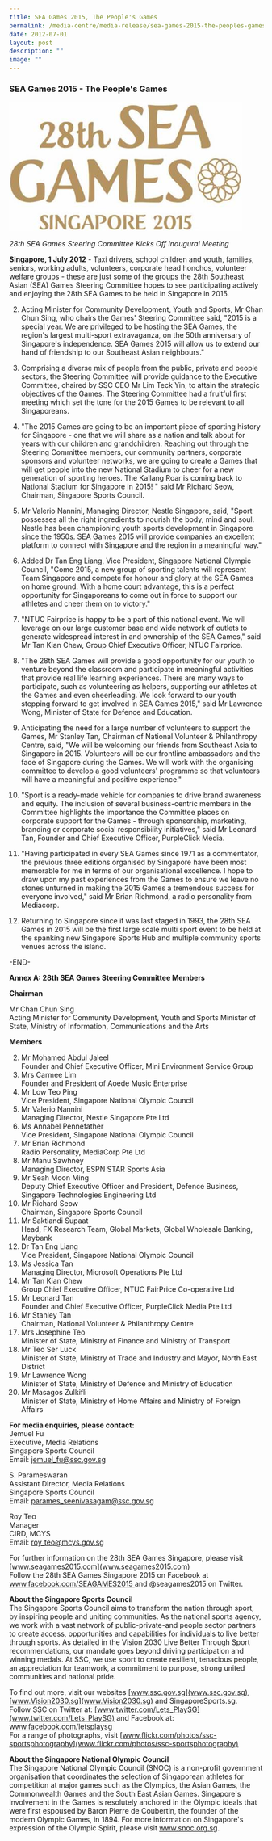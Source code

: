 ```yaml
---
title: SEA Games 2015, The People's Games
permalink: /media-centre/media-release/sea-games-2015-the-peoples-games/
date: 2012-07-01
layout: post
description: ""
image: ""
---
```

### **SEA Games 2015 - The People's Games**

![](/images/Media%20Centre/Media%20Release/2012/Jul/SEA%20Games%20logo.jpeg)

*28th SEA Games Steering Committee Kicks Off Inaugural Meeting*

**Singapore, 1 July 2012** - Taxi drivers, school children and youth, families, seniors, working adults, volunteers, corporate head honchos, volunteer welfare groups - these are just some of the groups the 28th Southeast Asian (SEA) Games Steering Committee hopes to see participating actively and enjoying the 28th SEA Games to be held in Singapore in 2015.

2. Acting Minister for Community Development, Youth and Sports, Mr Chan Chun Sing, who chairs the Games' Steering Committee said, "2015 is a special year. We are privileged to be hosting the SEA Games, the region's largest multi-sport extravaganza, on the 50th anniversary of Singapore's independence. SEA Games 2015 will allow us to extend our hand of friendship to our Southeast Asian neighbours."

3. Comprising a diverse mix of people from the public, private and people sectors, the Steering Committee will provide guidance to the Executive Committee, chaired by SSC CEO Mr Lim Teck Yin, to attain the strategic objectives of the Games. The Steering Committee had a fruitful first meeting which set the tone for the 2015 Games to be relevant to all Singaporeans.

4. "The 2015 Games are going to be an important piece of sporting history for Singapore - one that we will share as a nation and talk about for years with our children and grandchildren. Reaching out through the Steering Committee members, our community partners, corporate sponsors and volunteer networks, we are going to create a Games that will get people into the new National Stadium to cheer for a new generation of sporting heroes. The Kallang Roar is coming back to National Stadium for Singapore in 2015! " said Mr Richard Seow, Chairman, Singapore Sports Council.

5. Mr Valerio Nannini, Managing Director, Nestle Singapore, said, "Sport possesses all the right ingredients to nourish the body, mind and soul. Nestle has been championing youth sports development in Singapore since the 1950s. SEA Games 2015 will provide companies an excellent platform to connect with Singapore and the region in a meaningful way."

6. Added Dr Tan Eng Liang, Vice President, Singapore National Olympic Council, "Come 2015, a new group of sporting talents will represent Team Singapore and compete for honour and glory at the SEA Games on home ground. With a home court advantage, this is a perfect opportunity for Singaporeans to come out in force to support our athletes and cheer them on to victory."

7. "NTUC Fairprice is happy to be a part of this national event. We will leverage on our large customer base and wide network of outlets to generate widespread interest in and ownership of the SEA Games," said Mr Tan Kian Chew, Group Chief Executive Officer, NTUC Fairprice.

8. "The 28th SEA Games will provide a good opportunity for our youth to venture beyond the classroom and participate in meaningful activities that provide real life learning experiences. There are many ways to participate, such as volunteering as helpers, supporting our athletes at the Games and even cheerleading. We look forward to our youth stepping forward to get involved in SEA Games 2015," said Mr Lawrence Wong, Minister of State for Defence and Education.

9. Anticipating the need for a large number of volunteers to support the Games, Mr Stanley Tan, Chairman of National Volunteer & Philanthropy Centre, said, "We will be welcoming our friends from Southeast Asia to Singapore in 2015. Volunteers will be our frontline ambassadors and the face of Singapore during the Games. We will work with the organising committee to develop a good volunteers' programme so that volunteers will have a meaningful and positive experience."

10. "Sport is a ready-made vehicle for companies to drive brand awareness and equity. The inclusion of several business-centric members in the Committee highlights the importance the Committee places on corporate support for the Games - through sponsorship, marketing, branding or corporate social responsibility initiatives," said Mr Leonard Tan, Founder and Chief Executive Officer, PurpleClick Media.

11. "Having participated in every SEA Games since 1971 as a commentator, the previous three editions organised by Singapore have been most memorable for me in terms of our organisational excellence. I hope to draw upon my past experiences from the Games to ensure we leave no stones unturned in making the 2015 Games a tremendous success for everyone involved," said Mr Brian Richmond, a radio personality from Mediacorp.

12. Returning to Singapore since it was last staged in 1993, the 28th SEA Games in 2015 will be the first large scale multi sport event to be held at the spanking new Singapore Sports Hub and multiple community sports venues across the island.

-END-

**Annex A: 28th SEA Games Steering Committee Members**

**Chairman**

Mr Chan Chun Sing
<br>Acting Minister for Community Development, Youth and Sports Minister of State, Ministry of Information, Communications and the Arts

**Members**

2. Mr Mohamed Abdul Jaleel
<br>Founder and Chief Executive Officer, Mini Environment Service Group
3.  Mrs Carmee Lim
<br>Founder and President of Aoede Music Enterprise
4. Mr Low Teo Ping
<br>Vice President, Singapore National Olympic Council
5. Mr Valerio Nannini
<br>Managing Director, Nestle Singapore Pte Ltd
6. Ms Annabel Pennefather
<br>Vice President, Singapore National Olympic Council
7. Mr Brian Richmond
<br>Radio Personality, MediaCorp Pte Ltd
8. Mr Manu Sawhney
<br>Managing Director, ESPN STAR Sports Asia
9. Mr Seah Moon Ming
<br>Deputy Chief Executive Officer and President, Defence Business, Singapore Technologies Engineering Ltd
10. Mr Richard Seow
<br>Chairman, Singapore Sports Council
11. Mr Saktiandi Supaat
<br>Head, FX Research Team, Global Markets, Global Wholesale Banking, Maybank
12. Dr Tan Eng Liang
<br>Vice President, Singapore National Olympic Council
13. Ms Jessica Tan
<br>Managing Director, Microsoft Operations Pte Ltd
14. Mr Tan Kian Chew
<br>Group Chief Executive Officer, NTUC FairPrice Co-operative Ltd
15. Mr Leonard Tan
<br>Founder and Chief Executive Officer, PurpleClick Media Pte Ltd
16. Mr Stanley Tan
<br>Chairman, National Volunteer & Philanthropy Centre
17. Mrs Josephine Teo
<br>Minister of State, Ministry of Finance and Ministry of Transport
18. Mr Teo Ser Luck
<br>Minister of State, Ministry of Trade and Industry and Mayor, North East District
19. Mr Lawrence Wong
<br>Minister of State, Ministry of Defence and Ministry of Education
20. Mr Masagos Zulkifli
<br>Minister of State, Ministry of Home Affairs and Ministry of Foreign Affairs

**For media enquiries, please contact:**
<br>
Jemuel Fu
<br>Executive, Media Relations
<br>Singapore Sports Council
<br>Email: [jemuel_fu@ssc.gov.sg](jemuel_fu@ssc.gov.sg) 

S. Parameswaran
<br>Assistant Director, Media Relations
<br>Singapore Sports Council
<br>Email: [parames_seenivasagam@ssc.gov.sg](parames_seenivasagam@ssc.gov.sg)

Roy Teo
<br>Manager
<br>CIRD, MCYS
<br>Email: [roy_teo@mcys.gov.sg](roy_teo@mcys.gov.sg)

For further information on the 28th SEA Games Singapore, please visit [www.seagames2015.com](www.seagames2015.com)
<br>
Follow the 28th SEA Games Singapore 2015 on Facebook at [www.facebook.com/SEAGAMES2015 ](www.facebook.com/SEAGAMES2015)and @seagames2015 on Twitter.


**About the Singapore Sports Council**
<br>
The Singapore Sports Council aims to transform the nation through sport, by inspiring people and uniting communities. As the national sports agency, we work with a vast network of public-private-and people sector partners to create access, opportunities and capabilities for individuals to live better through sports. As detailed in the Vision 2030 Live Better Through Sport recommendations, our mandate goes beyond driving participation and winning medals. At SSC, we use sport to create resilient, tenacious people, an appreciation for teamwork, a commitment to purpose, strong united communities and national pride.

To find out more, visit our websites [www.ssc.gov.sg](www.ssc.gov.sg), [www.Vision2030.sg](www.Vision2030.sg) and SingaporeSports.sg.
<br>
Follow SSC on Twitter at: [www.twitter.com/Lets_PlaySG](www.twitter.com/Lets_PlaySG) and Facebook at: w[ww.facebook.com/letsplaysg](ww.facebook.com/letsplaysg)
<br>
For a range of photographs, visit [www.flickr.com/photos/ssc-sportsphotography](www.flickr.com/photos/ssc-sportsphotography)

**About the Singapore National Olympic Council**
<br>
The Singapore National Olympic Council (SNOC) is a non-profit government organisation that coordinates the selection of Singaporean athletes for competition at major games such as the Olympics, the Asian Games, the Commonwealth Games and the South East Asian Games. Singapore's involvement in the Games is resolutely anchored in the Olympic ideals that were first espoused by Baron Pierre de Coubertin, the founder of the modern Olympic Games, in 1894. For more information on Singapore's expression of the Olympic Spirit, please visit www.snoc.org.sg.
